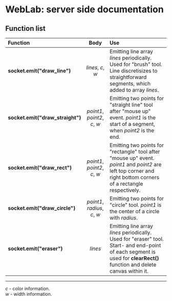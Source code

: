 # WebLab: server side documentation

## Function list
|Function|Body|Use|
|:---|:---:|:---|
|__socket.emit("draw_line")__| *lines*, *c*, *w* | Emitting line array *lines* periodically. Used for "brush" tool. Line discretisizes to straightforward segments, which added to array *lines*.|  
|__socket.emit("draw_straight")__|*point1*, *point2*, *c*, *w* |Emitting two points for "straight line" tool after "mouse up" event. *point1* is the start of a segment, when *point2* is the end.|
|__socket.emit("draw_rect")__|*point1*, *point2*, *c*, *w* |Emitting two points for "rectangle" tool after "mouse up" event. *point1* and *point2* are  left top corner and right bottom corners of a rectangle respectively. |
|__socket.emit("draw_circle")__|*point1*, *radius*, *c*, *w* | Emitting two points for "circle" tool. *point1* is the center of a circle with *radius*.|
|__socket.emit("eraser")__|*lines*| Emitting line array *lines* periodically. Used for "eraser" tool. Start- and end-point of each segment is used for **clearRect()** function and delete canvas within it.|
_______

*c* - color information.  
*w* - width information.